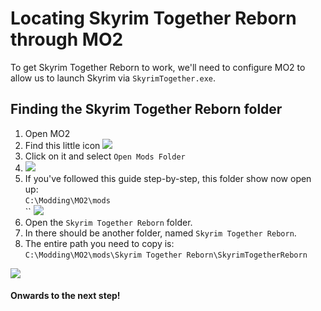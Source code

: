 # Locating Skyrim Together Reborn through MO2

To get Skyrim Together Reborn to work, we'll need to configure MO2 to allow us to launch Skyrim via `SkyrimTogether.exe`.

## Finding the Skyrim Together Reborn folder

1. Open MO2
2. Find this little icon ![](https://sxcu.net/5BlvOD2vY.png)
3. Click on it and select `Open Mods Folder`
4. ![](https://sxcu.net/5BlvUu4mz.png)
5. If you've followed this guide step-by-step, this folder show now open up:\
   `C:\Modding\MO2\mods`\
   \`\` ![](https://sxcu.net/5BlwJp0J4.png)
6. Open the `Skyrim Together Reborn` folder.
7. In there should be another folder, named `Skyrim Together Reborn`.
8. The entire path you need to copy is:\
   `C:\Modding\MO2\mods\Skyrim Together Reborn\SkyrimTogetherReborn`

![](https://sxcu.net/5BlxJePK8.gif)

#### Onwards to the next step!
